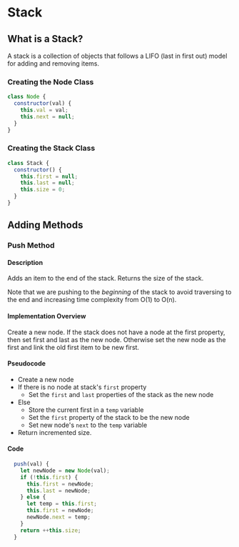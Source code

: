 # Stack

## What is a Stack?

A stack is a collection of objects that follows a LIFO (last in first out) model for adding and removing items.

### Creating the Node Class

```javascript
class Node {
  constructor(val) {
    this.val = val;
    this.next = null;
  }
}
```

### Creating the Stack Class

```javascript
class Stack {
  constructor() {
    this.first = null;
    this.last = null;
    this.size = 0;
  }
}
```

## Adding Methods

### Push Method

#### Description

Adds an item to the end of the stack. Returns the size of the stack.

Note that we are pushing to the _beginning_ of the stack to avoid traversing to the end and increasing time complexity from O(1) to O(n).

#### Implementation Overview

Create a new node. If the stack does not have a node at the first property, then set first and last as the new node. Otherwise set the new node as the first and link the old first item to be new first.

#### Pseudocode

- Create a new node
- If there is no node at stack's `first` property
  - Set the `first` and `last` properties of the stack as the new node
- Else
  - Store the current first in a `temp` variable
  - Set the `first` property of the stack to be the new node
  - Set new node's `next` to the `temp` variable
- Return incremented size.

#### Code

```javascript
  push(val) {
    let newNode = new Node(val);
    if (!this.first) {
      this.first = newNode;
      this.last = newNode;
    } else {
      let temp = this.first;
      this.first = newNode;
      newNode.next = temp;
    }
    return ++this.size;
  }
```
